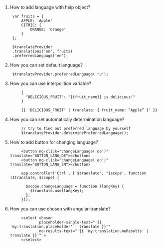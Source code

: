 1. How to add language with help object?
      
      	var fruits = {
            APPLE: 'Apple'
            CITRIC: {
                ORANGE: 'Orange' 
            }
        };

        $translateProvider
        .translations('en', fruits)
        .preferredLanguage('en');
        
2. How you can set default language?
        
        $translateProvider.preferredLanguage('ru');
3. How you can use interpolition variable?
        
            {
              "DELICIOUS_FRUIT": "{{fruit_name}} is delicious!"
            }
            
            {{ 'DELICIOUS_FRUIT' | translate:'{ fruit_name: “Apple” }' }}
4. How you can set automaticaly determination language?
            
            // try to find out preferred language by yourself
            $translateProvider.determinePreferredLanguage();
5. How to add button for changing language?
            
            <button ng-click="changeLanguage('de')" translate="BUTTON_LANG_DE"></button>
            <button ng-click="changeLanguage('en')" translate="BUTTON_LANG_EN"></button>
            
            app.controller('Ctrl', ['$translate', '$scope', function ($translate, $scope) {
 
              $scope.changeLanguage = function (langKey) {
                $translate.use(langKey);
              };
            }]);
6. How you can use chosen with angular-translate?
            
            <select chosen
                    placeholder-single-text="'{{ 'my.translation.placeholder' | translate }}'"
                    no-results-text="'{{ 'my.translation.noResults' | translate }}'" >
            </select>
